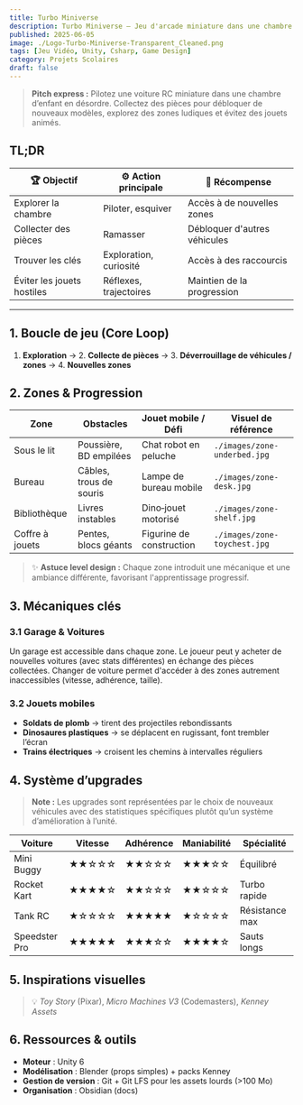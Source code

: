 ```yaml
---
title: Turbo Miniverse
description: Turbo Miniverse – Jeu d'arcade miniature dans une chambre d'enfant
published: 2025-06-05
image: ./Logo-Turbo-Miniverse-Transparent_Cleaned.png
tags: [Jeu Vidéo, Unity, Csharp, Game Design]
category: Projets Scolaires
draft: false
---
```


> **Pitch express :** Pilotez une voiture RC miniature dans une chambre d’enfant en désordre. Collectez des pièces pour débloquer de nouveaux modèles, explorez des zones ludiques et évitez des jouets animés.

## TL;DR

| 🏆 Objectif                | ⚙️ Action principale   | 🌟 Récompense                |
| -------------------------- | ---------------------- | ---------------------------- |
| Explorer la chambre        | Piloter, esquiver      | Accès à de nouvelles zones   |
| Collecter des pièces       | Ramasser               | Débloquer d'autres véhicules |
| Trouver les clés           | Exploration, curiosité | Accès à des raccourcis       |
| Éviter les jouets hostiles | Réflexes, trajectoires | Maintien de la progression   |

---

## 1. Boucle de jeu (Core Loop)

1. **Exploration** → 2. **Collecte de pièces** → 3. **Déverrouillage de véhicules / zones** → 4. **Nouvelles zones**

## 2. Zones & Progression

| Zone            | Obstacles               | Jouet mobile / Défi      | Visuel de référence          |
| --------------- | ----------------------- | ------------------------ | ---------------------------- |
| Sous le lit     | Poussière, BD empilées  | Chat robot en peluche    | `./images/zone-underbed.jpg` |
| Bureau          | Câbles, trous de souris | Lampe de bureau mobile   | `./images/zone-desk.jpg`     |
| Bibliothèque    | Livres instables        | Dino‑jouet motorisé      | `./images/zone-shelf.jpg`    |
| Coffre à jouets | Pentes, blocs géants    | Figurine de construction | `./images/zone-toychest.jpg` |

> ✨ **Astuce level design :** Chaque zone introduit une mécanique et une ambiance différente, favorisant l'apprentissage progressif.

## 3. Mécaniques clés

### 3.1 Garage & Voitures

Un garage est accessible dans chaque zone. Le joueur peut y acheter de nouvelles voitures (avec stats différentes) en échange des pièces collectées. Changer de voiture permet d'accéder à des zones autrement inaccessibles (vitesse, adhérence, taille).

### 3.2 Jouets mobiles

* **Soldats de plomb** → tirent des projectiles rebondissants
* **Dinosaures plastiques** → se déplacent en rugissant, font trembler l’écran
* **Trains électriques** → croisent les chemins à intervalles réguliers

## 4. Système d’upgrades

> **Note :** Les upgrades sont représentées par le choix de nouveaux véhicules avec des statistiques spécifiques plutôt qu’un système d’amélioration à l’unité.

| Voiture       | Vitesse | Adhérence | Maniabilité | Spécialité     |
| ------------- | ------- | --------- | ----------- | -------------- |
| Mini Buggy    | ★★☆☆☆   | ★★☆☆☆     | ★★★☆☆       | Équilibré      |
| Rocket Kart   | ★★★★☆   | ★★☆☆☆     | ★★☆☆☆       | Turbo rapide   |
| Tank RC       | ★☆☆☆☆   | ★★★★★     | ★☆☆☆☆       | Résistance max |
| Speedster Pro | ★★★★★   | ★★★☆☆     | ★★★★☆       | Sauts longs    |

## 5. Inspirations visuelles

> 💡 *Toy Story* (Pixar), *Micro Machines V3* (Codemasters), *Kenney Assets*

<!-- ![Moodboard](./images/moodboard-toyroom.jpg) -->

## 6. Ressources & outils

* **Moteur** : Unity 6
* **Modélisation** : Blender (props simples) + packs Kenney
* **Gestion de version** : Git + Git LFS pour les assets lourds (>100 Mo)
* **Organisation** : Obsidian (docs)